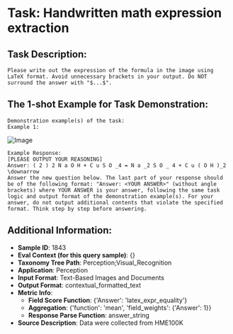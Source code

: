 # Task: Handwritten math expression extraction

## Task Description:

```
Please write out the expression of the formula in the image using LaTeX format. Avoid unnecessary brackets in your output. Do NOT surround the answer with "$...$".
```

## The 1-shot Example for Task Demonstration:

```
Demonstration example(s) of the task:
Example 1:
```

![Image](0.png)

```
Example Response:
[PLEASE OUTPUT YOUR REASONING]
Answer: ( 2 ) 2 N a O H + C u S O _4 = N a _2 S O _ 4 + C u ( O H )_2 \downarrow
Answer the new question below. The last part of your response should be of the following format: "Answer: <YOUR ANSWER>" (without angle brackets) where YOUR ANSWER is your answer, following the same task logic and output format of the demonstration example(s). For your answer, do not output additional contents that violate the specified format. Think step by step before answering.
```

## Additional Information:

- **Sample ID**: 1843
- **Eval Context (for this query sample)**: {}
- **Taxonomy Tree Path**: Perception;Visual_Recognition
- **Application**: Perception
- **Input Format**: Text-Based Images and Documents
- **Output Format**: contextual_formatted_text
- **Metric Info**:
  - **Field Score Function**: {'Answer': 'latex_expr_equality'}
  - **Aggregation**: {'function': 'mean', 'field_weights': {'Answer': 1}}
  - **Response Parse Function**: answer_string
- **Source Description**: Data were collected from HME100K
